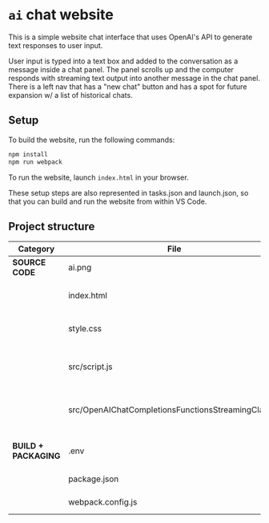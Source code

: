 # `ai` chat website

This is a simple website chat interface that uses OpenAI's API to generate text responses to user input.

User input is typed into a text box and added to the conversation as a message inside a chat panel. The panel scrolls up and the computer responds with streaming text output into another message in the chat panel. There is a left nav that has a "new chat" button and has a spot for future expansion w/ a list of historical chats.

## Setup

To build the website, run the following commands:

```bash
npm install
npm run webpack
```

To run the website, launch `index.html` in your browser.

These setup steps are also represented in tasks.json and launch.json, so that you can build and run the website from within VS Code.

## Project structure

| Category | File | Description
| --- | --- | ---
| **SOURCE CODE** | ai.png | Logo/icon for the website.
| | index.html | HTML file with controls and layout.
| | style.css | CSS file with layout and styling.
| | src/script.js | Main JS file with HTML to JS interactions.
| | src/OpenAIChatCompletionsFunctionsStreamingClass.js | Main JS file with JS to OpenAI interactions.
| | |
| **BUILD + PACKAGING** | .env | Contains the API keys, endpoints, etc.
| | package.json | Contains the dependencies.
| | webpack.config.js | The webpack config file.